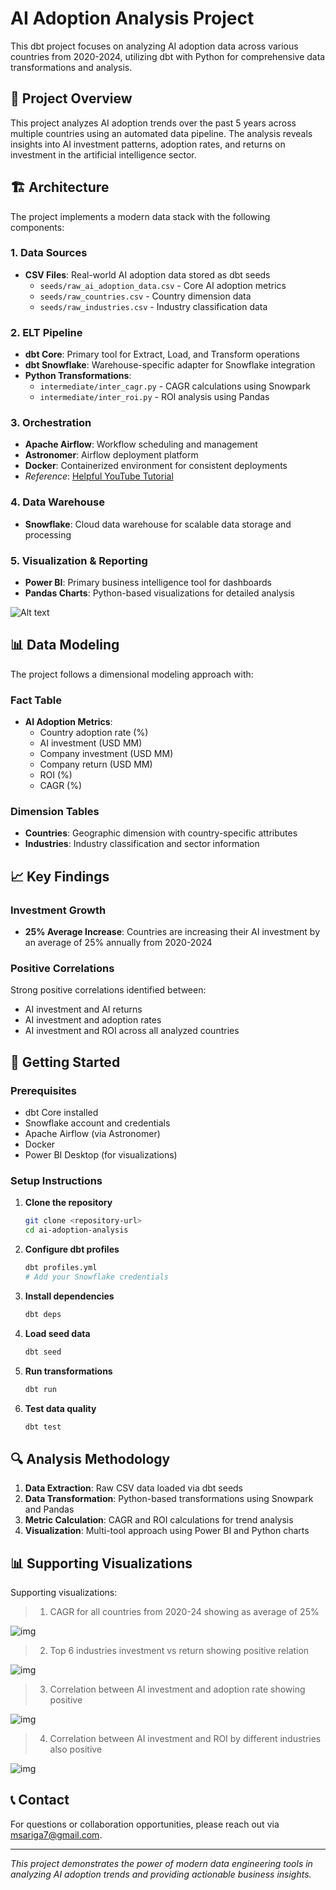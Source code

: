 # AI Adoption Analysis Project

This dbt project focuses on analyzing AI adoption data across various countries from 2020-2024, utilizing dbt with Python for comprehensive data transformations and analysis.

## 🎯 Project Overview

This project analyzes AI adoption trends over the past 5 years across multiple countries using an automated data pipeline. The analysis reveals insights into AI investment patterns, adoption rates, and returns on investment in the artificial intelligence sector.

## 🏗️ Architecture

The project implements a modern data stack with the following components:

### 1. **Data Sources**
- **CSV Files**: Real-world AI adoption data stored as dbt seeds
  - `seeds/raw_ai_adoption_data.csv` - Core AI adoption metrics
  - `seeds/raw_countries.csv` - Country dimension data
  - `seeds/raw_industries.csv` - Industry classification data

### 2. **ELT Pipeline**
- **dbt Core**: Primary tool for Extract, Load, and Transform operations
- **dbt Snowflake**: Warehouse-specific adapter for Snowflake integration
- **Python Transformations**:
  - `intermediate/inter_cagr.py` - CAGR calculations using Snowpark
  - `intermediate/inter_roi.py` - ROI analysis using Pandas

### 3. **Orchestration**
- **Apache Airflow**: Workflow scheduling and management
- **Astronomer**: Airflow deployment platform
- **Docker**: Containerized environment for consistent deployments
- *Reference*: [Helpful YouTube Tutorial](https://www.youtube.com/watch?v=OLXkGB7krGo)

### 4. **Data Warehouse**
- **Snowflake**: Cloud data warehouse for scalable data storage and processing

### 5. **Visualization & Reporting**
- **Power BI**: Primary business intelligence tool for dashboards
- **Pandas Charts**: Python-based visualizations for detailed analysis

![Alt text](images/workflow.png)

## 📊 Data Modeling

The project follows a dimensional modeling approach with:

### Fact Table
- **AI Adoption Metrics**:
  - Country adoption rate (%)
  - AI investment (USD MM)
  - Company investment (USD MM)
  - Company return (USD MM)
  - ROI (%)
  - CAGR (%)

### Dimension Tables
- **Countries**: Geographic dimension with country-specific attributes
- **Industries**: Industry classification and sector information

## 📈 Key Findings

### Investment Growth
- **25% Average Increase**: Countries are increasing their AI investment by an average of 25% annually from 2020-2024

### Positive Correlations
Strong positive correlations identified between:
- AI investment and AI returns
- AI investment and adoption rates
- AI investment and ROI across all analyzed countries

## 🚀 Getting Started

### Prerequisites
- dbt Core installed
- Snowflake account and credentials
- Apache Airflow (via Astronomer)
- Docker
- Power BI Desktop (for visualizations)

### Setup Instructions

1. **Clone the repository**
   ```bash
   git clone <repository-url>
   cd ai-adoption-analysis
   ```

2. **Configure dbt profiles**
   ```bash
   dbt profiles.yml
   # Add your Snowflake credentials
   ```

3. **Install dependencies**
   ```bash
   dbt deps
   ```

4. **Load seed data**
   ```bash
   dbt seed
   ```

5. **Run transformations**
   ```bash
   dbt run
   ```

6. **Test data quality**
   ```bash
   dbt test
   ```

## 🔍 Analysis Methodology

1. **Data Extraction**: Raw CSV data loaded via dbt seeds
2. **Data Transformation**: Python-based transformations using Snowpark and Pandas
3. **Metric Calculation**: CAGR and ROI calculations for trend analysis
4. **Visualization**: Multi-tool approach using Power BI and Python charts

## 📊 Supporting Visualizations

Supporting visualizations:

>1. CAGR for all countries from 2020-24 showing as average of 25%

![img](images/cagr.png)

>2. Top 6 industries investment vs return showing positive relation

![img](<images/industries vs return.png>)

>3. Correlation between AI investment and adoption rate showing positive

![img](<images/adoption rate vs investment.png>)

>4. Correlation between AI investment and ROI by different industries also positive

![img](images/correlation.png)

## 📞 Contact

For questions or collaboration opportunities, please reach out via msariga7@gmail.com.

---

*This project demonstrates the power of modern data engineering tools in analyzing AI adoption trends and providing actionable business insights.*